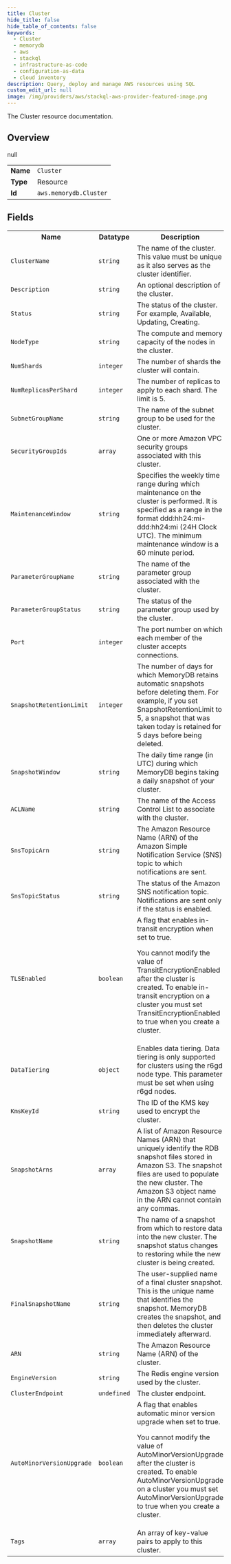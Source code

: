 ```yaml
---
title: Cluster
hide_title: false
hide_table_of_contents: false
keywords:
  - Cluster
  - memorydb
  - aws
  - stackql
  - infrastructure-as-code
  - configuration-as-data
  - cloud inventory
description: Query, deploy and manage AWS resources using SQL
custom_edit_url: null
image: /img/providers/aws/stackql-aws-provider-featured-image.png
---
```

The Cluster resource documentation.

## Overview
<table><tbody>
<tr><td><b>Name</b></td><td><code>Cluster</code></td></tr>
<tr><td><b>Type</b></td><td>Resource</td></tr>
null
<tr><td><b>Id</b></td><td><code>aws.memorydb.Cluster</code></td></tr>
</tbody></table>

## Fields
<table><tbody>
<tr><th>Name</th><th>Datatype</th><th>Description</th></tr>
<tr><td><code>ClusterName</code></td><td><code>string</code></td><td>The name of the cluster. This value must be unique as it also serves as the cluster identifier.</td></tr><tr><td><code>Description</code></td><td><code>string</code></td><td>An optional description of the cluster.</td></tr><tr><td><code>Status</code></td><td><code>string</code></td><td>The status of the cluster. For example, Available, Updating, Creating.</td></tr><tr><td><code>NodeType</code></td><td><code>string</code></td><td>The compute and memory capacity of the nodes in the cluster.</td></tr><tr><td><code>NumShards</code></td><td><code>integer</code></td><td>The number of shards the cluster will contain.</td></tr><tr><td><code>NumReplicasPerShard</code></td><td><code>integer</code></td><td>The number of replicas to apply to each shard. The limit is 5.</td></tr><tr><td><code>SubnetGroupName</code></td><td><code>string</code></td><td>The name of the subnet group to be used for the cluster.</td></tr><tr><td><code>SecurityGroupIds</code></td><td><code>array</code></td><td>One or more Amazon VPC security groups associated with this cluster.</td></tr><tr><td><code>MaintenanceWindow</code></td><td><code>string</code></td><td>Specifies the weekly time range during which maintenance on the cluster is performed. It is specified as a range in the format ddd:hh24:mi-ddd:hh24:mi (24H Clock UTC). The minimum maintenance window is a 60 minute period.</td></tr><tr><td><code>ParameterGroupName</code></td><td><code>string</code></td><td>The name of the parameter group associated with the cluster.</td></tr><tr><td><code>ParameterGroupStatus</code></td><td><code>string</code></td><td>The status of the parameter group used by the cluster.</td></tr><tr><td><code>Port</code></td><td><code>integer</code></td><td>The port number on which each member of the cluster accepts connections.</td></tr><tr><td><code>SnapshotRetentionLimit</code></td><td><code>integer</code></td><td>The number of days for which MemoryDB retains automatic snapshots before deleting them. For example, if you set SnapshotRetentionLimit to 5, a snapshot that was taken today is retained for 5 days before being deleted.</td></tr><tr><td><code>SnapshotWindow</code></td><td><code>string</code></td><td>The daily time range (in UTC) during which MemoryDB begins taking a daily snapshot of your cluster.</td></tr><tr><td><code>ACLName</code></td><td><code>string</code></td><td>The name of the Access Control List to associate with the cluster.</td></tr><tr><td><code>SnsTopicArn</code></td><td><code>string</code></td><td>The Amazon Resource Name (ARN) of the Amazon Simple Notification Service (SNS) topic to which notifications are sent.</td></tr><tr><td><code>SnsTopicStatus</code></td><td><code>string</code></td><td>The status of the Amazon SNS notification topic. Notifications are sent only if the status is enabled.</td></tr><tr><td><code>TLSEnabled</code></td><td><code>boolean</code></td><td>A flag that enables in-transit encryption when set to true.

You cannot modify the value of TransitEncryptionEnabled after the cluster is created. To enable in-transit encryption on a cluster you must set TransitEncryptionEnabled to true when you create a cluster.</td></tr><tr><td><code>DataTiering</code></td><td><code>object</code></td><td>Enables data tiering. Data tiering is only supported for clusters using the r6gd node type. This parameter must be set when using r6gd nodes.</td></tr><tr><td><code>KmsKeyId</code></td><td><code>string</code></td><td>The ID of the KMS key used to encrypt the cluster.</td></tr><tr><td><code>SnapshotArns</code></td><td><code>array</code></td><td>A list of Amazon Resource Names (ARN) that uniquely identify the RDB snapshot files stored in Amazon S3. The snapshot files are used to populate the new cluster. The Amazon S3 object name in the ARN cannot contain any commas.</td></tr><tr><td><code>SnapshotName</code></td><td><code>string</code></td><td>The name of a snapshot from which to restore data into the new cluster. The snapshot status changes to restoring while the new cluster is being created.</td></tr><tr><td><code>FinalSnapshotName</code></td><td><code>string</code></td><td>The user-supplied name of a final cluster snapshot. This is the unique name that identifies the snapshot. MemoryDB creates the snapshot, and then deletes the cluster immediately afterward.</td></tr><tr><td><code>ARN</code></td><td><code>string</code></td><td>The Amazon Resource Name (ARN) of the cluster.</td></tr><tr><td><code>EngineVersion</code></td><td><code>string</code></td><td>The Redis engine version used by the cluster.</td></tr><tr><td><code>ClusterEndpoint</code></td><td><code>undefined</code></td><td>The cluster endpoint.</td></tr><tr><td><code>AutoMinorVersionUpgrade</code></td><td><code>boolean</code></td><td>A flag that enables automatic minor version upgrade when set to true.

You cannot modify the value of AutoMinorVersionUpgrade after the cluster is created. To enable AutoMinorVersionUpgrade on a cluster you must set AutoMinorVersionUpgrade to true when you create a cluster.</td></tr><tr><td><code>Tags</code></td><td><code>array</code></td><td>An array of key-value pairs to apply to this cluster.</td></tr>
</tbody></table>